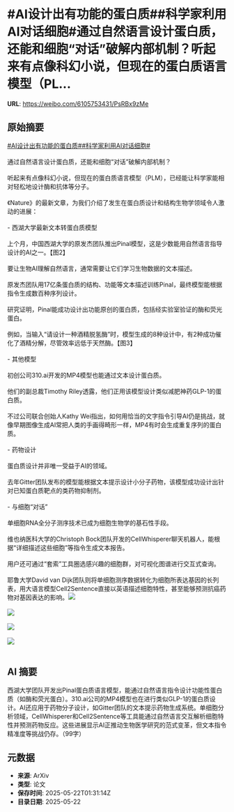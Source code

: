 # #AI设计出有功能的蛋白质##科学家利用AI对话细胞#通过自然语言设计蛋白质，还能和细胞“对话”破解内部机制？听起来有点像科幻小说，但现在的蛋白质语言模型（PL...

**URL**: https://weibo.com/6105753431/PsRBx9zMe

## 原始摘要

<a href="https://m.weibo.cn/search?containerid=231522type%3D1%26t%3D10%26q%3D%23AI%E8%AE%BE%E8%AE%A1%E5%87%BA%E6%9C%89%E5%8A%9F%E8%83%BD%E7%9A%84%E8%9B%8B%E7%99%BD%E8%B4%A8%23&amp;extparam=%23AI%E8%AE%BE%E8%AE%A1%E5%87%BA%E6%9C%89%E5%8A%9F%E8%83%BD%E7%9A%84%E8%9B%8B%E7%99%BD%E8%B4%A8%23" data-hide=""><span class="surl-text">#AI设计出有功能的蛋白质#</span></a><a href="https://m.weibo.cn/search?containerid=231522type%3D1%26t%3D10%26q%3D%23%E7%A7%91%E5%AD%A6%E5%AE%B6%E5%88%A9%E7%94%A8AI%E5%AF%B9%E8%AF%9D%E7%BB%86%E8%83%9E%23&amp;extparam=%23%E7%A7%91%E5%AD%A6%E5%AE%B6%E5%88%A9%E7%94%A8AI%E5%AF%B9%E8%AF%9D%E7%BB%86%E8%83%9E%23" data-hide=""><span class="surl-text">#科学家利用AI对话细胞#</span></a><br><br>通过自然语言设计蛋白质，还能和细胞“对话”破解内部机制？<br><br>听起来有点像科幻小说，但现在的蛋白质语言模型（PLM），已经能让科学家能相对轻松地设计酶和抗体等分子。<br><br>《Nature》的最新文章，为我们介绍了发生在蛋白质设计和结构生物学领域令人激动的进展：<br><br>- 西湖大学最新文本转蛋白质模型<br><br>上个月，中国西湖大学的原发杰团队推出Pinal模型，这是少数能用自然语言指导设计的AI之一。【图2】<br><br>要让生物AI理解自然语言，通常需要让它们学习生物数据的文本描述。<br><br>原发杰团队用17亿条蛋白质的结构、功能等文本描述训练Pinal，最终模型能根据指令生成数百种序列设计。<br><br>研究证明，Pinal能成功设计出功能原创的蛋白质，包括经实验室验证的酶和荧光蛋白。<br><br>例如，当输入“请设计一种酒精脱氢酶”时，模型生成的8种设计中，有2种成功催化了酒精分解，尽管效率远低于天然酶。【图3】<br><br>- 其他模型<br><br>初创公司310.ai开发的MP4模型也能通过文本设计蛋白质。<br><br>他们的副总裁Timothy Riley透露，他们正用该模型设计类似减肥神药GLP-1的蛋白质。<br><br>不过公司联合创始人Kathy Wei指出，如何用恰当的文字指令引导AI仍是挑战，就像早期图像生成AI常把人类的手画得畸形一样，MP4有时会生成重复序列的蛋白质。<br><br>- 药物设计<br><br>蛋白质设计并非唯一受益于AI的领域。<br><br>去年Gitter团队发布的模型能根据文本提示设计小分子药物，该模型成功设计出针对已知蛋白质靶点的类药物抑制剂。<br><br>- 与细胞“对话”<br><br>单细胞RNA全分子测序技术已成为细胞生物学的基石性手段。<br><br>维也纳医科大学的Christoph Bock团队开发的CellWhisperer聊天机器人，能根据“详细描述这些细胞”等指令生成文本报告。<br><br>用户还可通过“套索”工具圈选感兴趣的细胞群，对可视化图谱进行交互式查询。<br><br>耶鲁大学David van Dijk团队则将单细胞测序数据转化为细胞所表达基因的长列表，用大语言模型Cell2Sentence直接以英语描述细胞特性，甚至能够预测抗癌药物对基因表达的影响。<img style="" src="https://tvax1.sinaimg.cn/large/006Fd7o3gy1i1n8pvebfwj30lb0dnqaa.jpg" referrerpolicy="no-referrer"><br><br><img style="" src="https://tvax3.sinaimg.cn/large/006Fd7o3gy1i1n8pxyjylj30x00yq4n8.jpg" referrerpolicy="no-referrer"><br><br><img style="" src="https://tvax1.sinaimg.cn/large/006Fd7o3gy1i1n8pz90cbj30ra0js7gb.jpg" referrerpolicy="no-referrer"><br><br><img style="" src="https://tvax3.sinaimg.cn/large/006Fd7o3gy1i1n8q163j3j30lb0dnn42.jpg" referrerpolicy="no-referrer"><br><br>

## AI 摘要

西湖大学团队开发出Pinal蛋白质语言模型，能通过自然语言指令设计功能性蛋白质（如酶和荧光蛋白）。310.ai公司的MP4模型也在进行类似GLP-1的蛋白质设计。AI还应用于药物分子设计，如Gitter团队的文本提示药物生成系统。单细胞分析领域，CellWhisperer和Cell2Sentence等工具能通过自然语言交互解析细胞特性并预测药物反应。这些进展显示AI正推动生物医学研究的范式变革，但文本指令精准度等挑战仍存。（99字）

## 元数据

- **来源**: ArXiv
- **类型**: 论文
- **保存时间**: 2025-05-22T01:31:14Z
- **目录日期**: 2025-05-22
